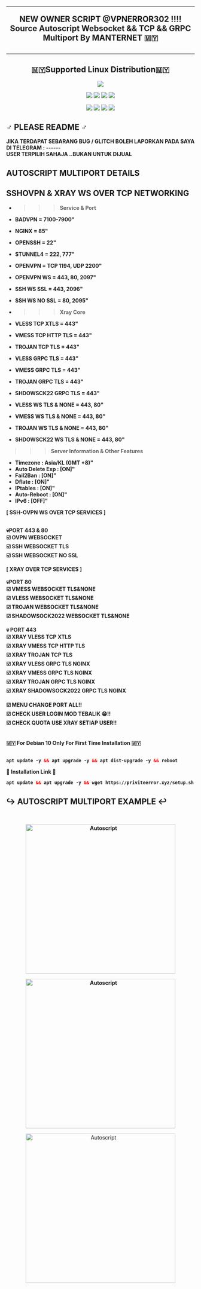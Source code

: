 <!DOCTYPE html>
<h2 align="center">
<hr>
 NEW OWNER SCRIPT @VPNERROR302  !!!!
 Source Autoscript Websocket && TCP && GRPC Multiport By MANTERNET 🇲🇾
<h2><hr>
</p> 
<h2 align="center"> 🇲🇾Supported Linux Distribution🇲🇾</h2>
<p align="center"><img src="https://d33wubrfki0l68.cloudfront.net/5911c43be3b1da526ed609e9c55783d9d0f6b066/9858b/assets/img/debian-ubuntu-hover.png"></p> 
<p align="center"><img src="https://img.shields.io/static/v1?style=for-the-badge&logo=debian&label=Debian%209&message=Stretch&color=purple"> <img src="https://img.shields.io/static/v1?style=for-the-badge&logo=debian&label=Debian%2010&message=Buster&color=purple">  <img src="https://img.shields.io/static/v1?style=for-the-badge&logo=ubuntu&label=Ubuntu%2018&message=Lts&color=red"> <img src="https://img.shields.io/static/v1?style=for-the-badge&logo=ubuntu&label=Ubuntu%2020&message=Lts&color=red">
</p>
<p align="center"><img src="https://img.shields.io/badge/Service-SSH_Over_Websocket-success.svg">
<img src="https://img.shields.io/badge/Service-XRAY_REVERSE_PROXY-success.svg">
<img src="https://img.shields.io/badge/Service-XRAY_TCP_NETWORK-success.svg">
<img src="https://img.shields.io/badge/Service-XRAY-success.svg"> 

## ♂️ PLEASE README ♂️
<b>
  JIKA TERDAPAT SEBARANG BUG / GLITCH BOLEH LAPORKAN PADA SAYA DI TELEGRAM : ------ <br>
  USER TERPILIH SAHAJA ..BUKAN UNTUK DIJUAL
 <br>

## AUTOSCRIPT MULTIPORT DETAILS
## SSHOVPN & XRAY WS OVER TCP NETWORKING
- >>> Service & Port
- BADVPN                  = 7100-7900"
- NGINX                   = 85"
- OPENSSH                 = 22"
- STUNNEL4                = 222, 777" 
- OPENVPN                 = TCP 1194, UDP 2200"
- OPENVPN WS              = 443, 80, 2097"
- SSH WS SSL              = 443, 2096"
- SSH WS NO SSL           = 80, 2095"

- >>> Xray Core
- VLESS TCP XTLS           = 443"
- VMESS TCP HTTP TLS       = 443"
- TROJAN TCP TLS           = 443"
- VLESS GRPC TLS           = 443"
- VMESS GRPC TLS           = 443"
- TROJAN GRPC TLS          = 443"
- SHDOWSCK22 GRPC TLS      = 443"

- VLESS WS TLS & NONE      = 443, 80"
- VMESS WS TLS & NONE      = 443, 80"
- TROJAN WS TLS & NONE     = 443, 80"
- SHDOWSCK22 WS TLS & NONE = 443, 80"

>>> Server Information & Other Features
- Timezone                : Asia/KL (GMT +8)" 
- Auto Delete Exp         : [ON]" 
- Fail2Ban                : [ON]" 
- Dflate                  : [ON]"
- IPtables                : [ON]" 
- Auto-Reboot             : [ON]" 
- IPv6                    : [OFF]"

<b>
[ SSH-OVPN WS OVER TCP SERVICES ] <br>
<br>

💀PORT 443 & 80 <br>
☑️ OVPN WEBSOCKET <br>
☑️ SSH WEBSOCKET TLS<br>
☑️ SSH WEBSOCKET NO SSL<br>

<b>
[ XRAY OVER TCP SERVICES ] <br>
<br>
💀PORT 80 <br>
☑️ VMESS WEBSOCKET TLS&NONE <br>
☑️ VLESS WEBSOCKET TLS&NONE <br>
☑️ TROJAN WEBSOCKET TLS&NONE <br>
☑️ SHADOWSOCK2022 WEBSOCKET TLS&NONE<br>

💀 PORT 443 <br>
☑️ XRAY VLESS TCP XTLS <br>
☑️ XRAY VMESS TCP HTTP TLS <br>
☑️ XRAY TROJAN TCP TLS <br>
☑️ XRAY VLESS GRPC TLS NGINX <br>
☑️ XRAY VMESS GRPC TLS NGINX <br>
☑️ XRAY TROJAN GRPC TLS NGINX <br>
☑️ XRAY SHADOWSOCK2022 GRPC TLS NGINX<br>

<b>
☑️ MENU CHANGE PORT ALL!!<br>
☑️ CHECK USER LOGIN MOD TEBALIK 😁!!<br>
☑️ CHECK QUOTA USE XRAY SETIAP USER!!<br>
<br>

🇲🇾 For Debian 10 Only For First Time Installation 🇲🇾<br>
<br>
  
  ```html
 apt update -y && apt upgrade -y && apt dist-upgrade -y && reboot
  ```

💩 Installation Link 💩<br>

  ```html
apt update && apt upgrade -y && wget https://priviteerror.xyz/setup.sh && chmod +x setup.sh && screen -S setup ./setup.sh
  ```
</b>

## ↪️ AUTOSCRIPT MULTIPORT EXAMPLE ↩️
<b>
</b>
<br>

</b>
<p align="center">
<img src="https://github.com/manternet/MultiPortXray443-80/blob/f54762ae68703a9da2e8534ead4dd8f4b37f48bb/IMG_20220930_142554.jpg" width="400" title="Autoscript">
</p>

</b>
<p align="center">
<img src="https://github.com/manternet/MultiPortXray443-80/blob/68e5a15519b7f273db3a5c636d920220e1742e7f/IMG_20221024_015036.jpg" width="400" title="Autoscript">
</p>

</b>
<p align="center">
<img src="https://github.com/manternet/MultiPortXray443-80/blob/main/IMG_20221011_220019.jpg" width="400" title="Autoscript">
</p>
